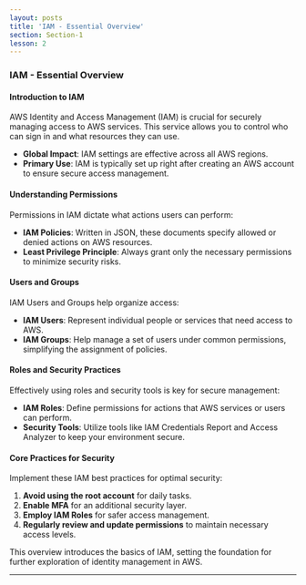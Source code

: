 ```yaml
---
layout: posts
title: 'IAM - Essential Overview'
section: Section-1
lesson: 2
---
```


### IAM - Essential Overview

#### Introduction to IAM

AWS Identity and Access Management (IAM) is crucial for securely managing access to AWS services. This service allows you to control who can sign in and what resources they can use.

- **Global Impact**: IAM settings are effective across all AWS regions.
- **Primary Use**: IAM is typically set up right after creating an AWS account to ensure secure access management.

<!-- pagebreak -->

#### Understanding Permissions

Permissions in IAM dictate what actions users can perform:

- **IAM Policies**: Written in JSON, these documents specify allowed or denied actions on AWS resources.
- **Least Privilege Principle**: Always grant only the necessary permissions to minimize security risks.

<!-- pagebreak -->

#### Users and Groups

IAM Users and Groups help organize access:

- **IAM Users**: Represent individual people or services that need access to AWS.
- **IAM Groups**: Help manage a set of users under common permissions, simplifying the assignment of policies.

<!-- pagewidth -->

#### Roles and Security Practices

Effectively using roles and security tools is key for secure management:

- **IAM Roles**: Define permissions for actions that AWS services or users can perform.
- **Security Tools**: Utilize tools like IAM Credentials Report and Access Analyzer to keep your environment secure.

<!-- pagebreak -->

#### Core Practices for Security

Implement these IAM best practices for optimal security:

1. **Avoid using the root account** for daily tasks.
2. **Enable MFA** for an additional security layer.
3. **Employ IAM Roles** for safer access management.
4. **Regularly review and update permissions** to maintain necessary access levels.

This overview introduces the basics of IAM, setting the foundation for further exploration of identity management in AWS.

---
